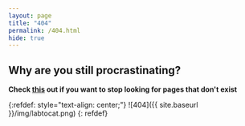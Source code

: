 ```yaml
---
layout: page
title: "404"
permalink: /404.html
hide: true
---
```

<section id="timeline" class="container content-section text-center">
<h2 id="timeline">Why are you still procrastinating?</h2>
<p><strong>Check <a href="http://waitbutwhy.com/2013/11/how-to-beat-procrastination.html" target="_blank">this</a> out if you want to stop looking for pages that don't exist</strong></p>
</section>

<!--- This is centering the image with Kramdown -->

{:refdef: style="text-align: center;"}
![404]({{ site.baseurl }}/img/labtocat.png)
{: refdef}
